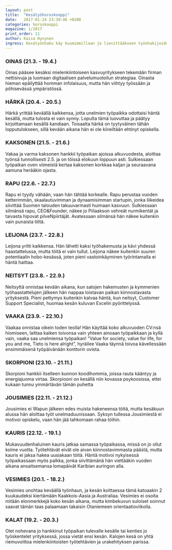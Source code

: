 ```yaml
---
layout: post
title:  "Kesätyöhoroskooppi"
date:   2017-01-24 23:39:46 +0200
categories: horoskooppi
magazine: 1/2017
print_order: 11
author: Kaisa Hynynen
ingress: Kesätyönhaku käy kuumimmillaan ja lievittääkseen työnhakijoiden tuskaa GT päätti kurkistaa eri horoskooppien kesätyörintamalle. Luettuaan taivaan tähtikarttaa ja planeettojen liikkeitä Kultainen toimitus voi ilomielin todeta, ettei sinun kannata menettää toivoasi kesätöiden suhteen! Paitsi jos olet leijona.
---
```


### OINAS (21.3. - 19.4.)

Oinas pääsee kesäksi mielenkiintoiseen kasvuyritykseen tekemään firman nettisivuja ja luomaan digitaalisen palvelumuotoilun strategiaa. Oinasta hieman epäilyttää homman infolaisuus, mutta hän viihtyy työssään ja pöhisevässä ympäristössä.

### HÄRKÄ (20.4. - 20.5.)

Härkä yrittää keväällä kaikkensa, jotta unelmien työpaikka odottaisi häntä kesällä, mutta tulosta ei vain synny. Lopulta tämä luovuttaa ja päätyy kirjoittamaan kesällä kandiaan. Toisaalta härkä on tyytyväinen tähän lopputulokseen, sillä kevään aikana hän ei ole kiireiltään ehtinyt opiskella.

### KAKSONEN (21.5. - 21.6.)

Vakaa ja varma kaksonen hankkii työpaikan ajoissa alkuvuodesta, aloittaa työnsä tunnollisesti 2.5. ja on töissä elokuun loppuun asti. Sulkiessaan työpaikan oven viimeistä kertaa kaksonen korkkaa kaljan ja seuraavana aamuna herääkin ojasta.

### RAPU (22.6. - 22.7.)

Rapu ei tyydy vähään, vaan hän tähtää korkealle. Rapu perustaa vuoden ketterimmän, skaalautuvimman ja dynaamisimman startupin, jonka liikeidea siivittää Suomen talouden takuuvarmasti huimaan kasvuun. Sulkiessaan silmänsä rapu, CEO&Founder, näkee jo Piilaakson vehreät nurmikentät ja taivasta hipovat pilveNpiirtäjät. Avatessaan silmänsä hän näkee kuitenkin vain punaista tiiltä.

### LEIJONA (23.7. - 22.8.)

Leijona yritti kaikkensa. Hän lähetti kaksi työhakemusta ja kävi yhdessä haastattelussa, mutta töitä ei vain tullut. Leijona näkee kuitenkin suuren potentiaalin hobo-kesässä, joten pieni vastoinkäyminen työrintamalla ei häntä haittaa.

### NEITSYT (23.8. - 22.9.)

Neitsyttä onnistaa kevään aikana, kun satojen hakemusten ja kymmenien työhaastattelujen jälkeen hän nappaa loistavan paikan kiinnostavasta yrityksestä. Pieni pettymys kuitenkin kalvaa häntä, kun neitsyt, Customer Support Specialist, huomaa kesän kuluvan Excelin pyörittelyssä.

### VAAKA (23.9. - 22.10.)

Vaakaa onnistaa oikein toden teolla! Hän käyttää koko alkuvuoden CV:nsä hiomiseen, laittaa kaiken toivonsa vain yhteen ainoaan työpaikkaan ja kyllä vain, vaaka saa unelmiensa työpaikan! ”Value for society, value for life, for you and me, Tieto is here alright”, hyräilee Vaaka täynnä toivoa kävellessään ensimmäisenä työpäivänään konttorin ovista.

### SKORPIONI (23.10. - 21.11.)

Skorpioni hankkii itselleen kunnon koodihommia, joissa rauta kääntyy ja energiajuoma virtaa. Skorpiooni on kesällä niin kovassa psykoosissa, ettei kukaan tunnu ymmärtävän tämän puhetta

### JOUSIMIES (22.11. - 21.12.)
Jousimies ei Wapun jälkeen edes muista hakeneensa töitä, mutta kesäkuun alussa hän aloittaa työt unelmaduunissaan. Syksyn tullessa Jousimiestä ei motivoi opiskelu, vaan hän jää tahkomaan rahaa töihin.

### KAURIS (22.12. - 19.1.)

Mukavuudenhaluinen kauris jatkaa samassa työpaikassa, missä on jo ollut kolme vuotta. Työtehtävät eivät ole aivan kiinnostavimmasta päästä, mutta kauris ei jaksa hakea uusiakaan töitä. Häntä motivoi nykyisessä työpaikassaan myös palkka, jonka siivittämänä hän viettääkin vuoden aikana ansaitsemansa lomapäivät Karibian auringon alla.

### VESIMIES (20.1. - 18.2.)
Vesimies unohtaa keväällä työnhaun, ja kesän koittaessa tämä katoaakin 2 kuukaudeksi kiertämään Kaakkois-Aasia ja Australiaa. Vesimies ei osoita mitään elonmerkkejä koko kesän aikana, mutta kimbekuvun suloiset soinnut saavat tämän taas palaamaan takaisin Otaniemeen orientaatioviikolla.

### KALAT (19.2. - 20.3.)
Olet nohevana jo hankkinut työpaikan tulevalle kesälle tai kenties jo työskentelet yrityksessä, jossa vietät ensi kesän. Kalojen kesä on yhtä riemuvoittoa mielenkiintoisten työtehtävien ja urakehityksen parissa.
